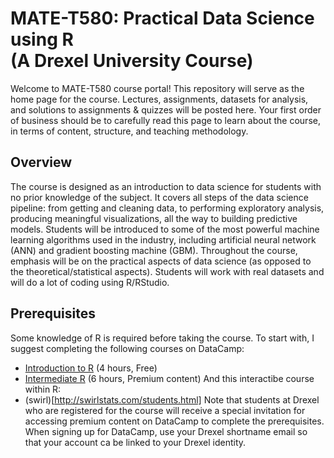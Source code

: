 # MATE-T580: Practical Data Science using R </BR>(A Drexel University Course)

Welcome to MATE-T580 course portal! This repository will serve as the home page for the course. Lectures, assignments, datasets for analysis, and solutions to assignments & quizzes will be posted here. Your first order of business should be to carefully read this page to learn about the course, in terms of content, structure, and teaching methodology.  

## Overview
The course is designed as an introduction to data science for students with no prior knowledge of the subject. It covers all steps of the data science pipeline: from getting and cleaning data, to performing exploratory analysis, producing meaningful visualizations, all the way to building predictive models. Students will be introduced to some of the most powerful machine learning algorithms used in the industry, including artificial neural network (ANN) and gradient boosting machine (GBM). Throughout the course, emphasis will be on the practical aspects of data science (as opposed to the theoretical/statistical aspects). Students will work with real datasets and will do a lot of coding using R/RStudio. 

## Prerequisites
Some knowledge of R is required before taking the course. To start with, I suggest completing the following courses on DataCamp:
- [Introduction to R](https://www.datacamp.com/courses/free-introduction-to-r) (4 hours, Free)
- [Intermediate R](https://www.datacamp.com/courses/intermediate-r) (6 hours, Premium content)
And this interactibe course within R:
- (swirl)[http://swirlstats.com/students.html] 
Note that students at Drexel who are registered for the course will receive a special invitation for accessing premium content on DataCamp to complete the prerequisites. When signing up for DataCamp, use your Drexel shortname email so that your account ca be linked to your Drexel identity.   

